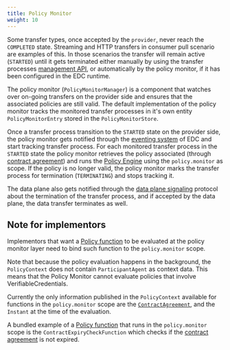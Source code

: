 ```yaml
---
title: Policy Monitor
weight: 10
---
```



Some transfer types, once accepted by the `provider`, never reach the `COMPLETED` state. Streaming and HTTP transfers in consumer pull scenario are examples of this. In those scenarios the transfer will remain active (`STARTED`) until it gets terminated either manually by using the transfer processes [management API](./entities.md#7-transfer-processes), or automatically by the policy monitor, if it has been configured in the EDC runtime.

The policy monitor (`PolicyMonitorManager`) is a component that watches over on-going transfers on the provider side and ensures that the associated policies are still valid. The default implementation of the policy monitor tracks the monitored transfer processes in it's own entity `PolicyMonitorEntry` stored in the `PolicyMonitorStore`.

Once a transfer process transition to the `STARTED` state on the provider side, the policy monitor gets notified through the [eventing system](./service-layers.md#6-events-and-callbacks) of EDC and start tracking transfer process. For each monitored transfer process in the `STARTED` state the policy monitor retrieves the policy associated (through [contract agreement](./entities.md#5-contract-agreements)) and runs the [Policy Engine](./entities.md#22-policy-scopes-and-bindings) using the `policy.monitor` as scope.
If the policy is no longer valid, the policy monitor marks the transfer process for termination (`TERMINATING`) and stops tracking it.

The data plane also gets notified through the [data plane signaling](../contributor-handbook.md#210-data-plane-signaling) protocol about the termination of the transfer process, and if accepted by the data plane, the data transfer terminates as well.

## Note for implementors

Implementors that want a [Policy function](./entities.md#23-policy-evaluation-functions) to be evaluated at the policy monitor layer need to bind such function to the `policy.monitor` scope.

Note that because the policy evaluation happens in the background, the `PolicyContext` does not contain `ParticipantAgent` as context data. This means that the Policy Monitor cannot evaluate policies that involve VerifiableCredentials.

Currently the only information published in the `PolicyContext` available for functions in the `policy.monitor` scope are the [`ContractAgreement`](./entities.md#5-contract-agreements), and the `Instant` at the time of the evaluation.

A bundled example of a [Policy function](./entities.md#23-policy-evaluation-functions) that runs in the `policy.monitor` scope is the `ContractExpiryCheckFunction` which checks if the [contract agreement](./entities.md#5-contract-agreements) is not expired.
